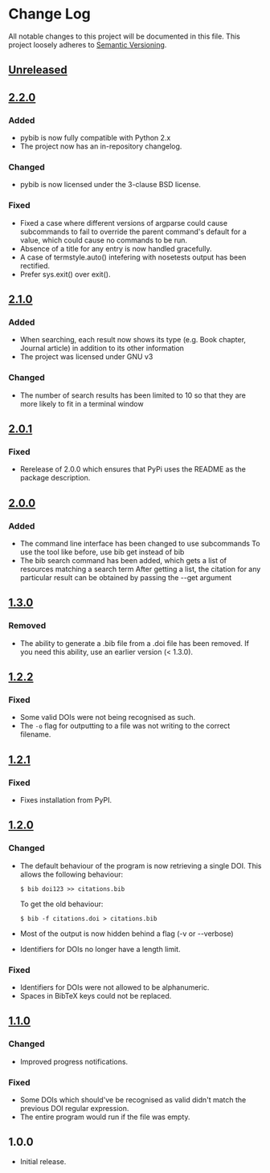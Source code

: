 # Change Log

All notable changes to this project will be documented in this file.
This project loosely adheres to [Semantic Versioning](http://semver.org/).

<!--
### Added
### Changed
### Deprecated
### Removed
### Fixed
### Security
-->

## [Unreleased][x.x.x]

## [2.2.0]
### Added
- pybib is now fully compatible with Python 2.x
- The project now has an in-repository changelog.

### Changed
- pybib is now licensed under the 3-clause BSD license.

### Fixed
- Fixed a case where different versions of argparse could cause subcommands to
  fail to override the parent command's default for a value, which could cause
  no commands to be run.
- Absence of a title for any entry is now handled gracefully.
- A case of termstyle.auto() intefering with nosetests output has been rectified.
- Prefer sys.exit() over exit().

## [2.1.0]
### Added
- When searching, each result now shows its type (e.g. Book chapter, Journal article) in addition to its other information
- The project was licensed under GNU v3

### Changed
- The number of search results has been limited to 10 so that they are more likely to fit in a terminal window

## [2.0.1]
### Fixed
- Rerelease of 2.0.0 which ensures that PyPi uses the README as the package description.

## [2.0.0]
### Added

- The command line interface has been changed to use subcommands
  To use the tool like before, use bib get instead of bib
- The bib search command has been added, which gets a list of resources matching a search term
  After getting a list, the citation for any particular result can be obtained by passing the --get argument

## [1.3.0]
### Removed

- The ability to generate a .bib file from a .doi file has been removed.
  If you need this ability, use an earlier version (< 1.3.0).

## [1.2.2]
### Fixed
- Some valid DOIs were not being recognised as such.
- The `-o` flag for outputting to a file was not writing to the correct filename.

## [1.2.1]
### Fixed
- Fixes installation from PyPI.

## [1.2.0]
### Changed
- The default behaviour of the program is now retrieving a single DOI.
  This allows the following behaviour:

  `$ bib doi123 >> citations.bib`

  To get the old behaviour:

  `$ bib -f citations.doi > citations.bib`
- Most of the output is now hidden behind a flag (-v or --verbose)
- Identifiers for DOIs no longer have a length limit.

### Fixed
- Identifiers for DOIs were not allowed to be alphanumeric.
- Spaces in BibTeX keys could not be replaced.

## [1.1.0]
### Changed
- Improved progress notifications.

### Fixed
- Some DOIs which should've be recognised as valid didn't match the previous DOI regular expression.
- The entire program would run if the file was empty.

## 1.0.0
- Initial release.

[x.x.x]: https://github.com/jgilchrist/pybib/compare/v2.2.0...HEAD
[2.2.0]: https://github.com/jgilchrist/pybib/compare/v2.1.0...v2.2.0
[2.1.0]: https://github.com/jgilchrist/pybib/compare/v2.0.1...v2.1.0
[2.0.1]: https://github.com/jgilchrist/pybib/compare/v2.0.0...v2.0.1
[2.0.0]: https://github.com/jgilchrist/pybib/compare/v1.3.0...v2.0.0
[1.3.0]: https://github.com/jgilchrist/pybib/compare/v1.2.2...v1.3.0
[1.2.2]: https://github.com/jgilchrist/pybib/compare/v1.2.1...v1.2.2
[1.2.1]: https://github.com/jgilchrist/pybib/compare/v1.2.0...v1.2.1
[1.2.0]: https://github.com/jgilchrist/pybib/compare/v1.1.0...v1.2.0
[1.1.0]: https://github.com/jgilchrist/pybib/compare/v1.0.0...v1.1.0
